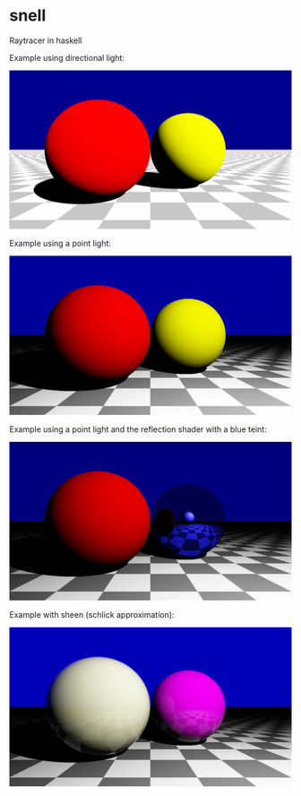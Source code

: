 # snell
Raytracer in haskell

Example using directional light:

![Diffuse balls](/examples/images/diffuse_balls.png)

Example using a point light:

![Diffuse balls pointlight](/examples/images/diffuse_balls_pointlight.png)

Example using a point light and the reflection shader with a blue teint:

![Reflection](/examples/images/reflection.png)

Example with sheen (schlick approximation):

![Sheen](/examples/images/schlick_sheen.png)

